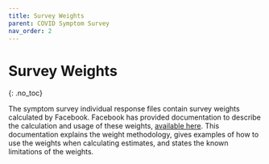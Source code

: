 ```yaml
---
title: Survey Weights
parent: COVID Symptom Survey
nav_order: 2
---
```


# Survey Weights
{: .no_toc}

The symptom survey individual response files contain survey weights calculated
by Facebook. Facebook has provided documentation to describe the calculation and
usage of these weights, [available here](symptom-survey-weights.pdf). This
documentation explains the weight methodology, gives examples of how to use the
weights when calculating estimates, and states the known limitations of the
weights.
